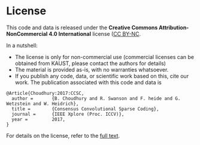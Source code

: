 # License

This code and data is released under the **Creative Commons Attribution-NonCommercial 4.0 International** license ([CC BY-NC](https://creativecommons.org/licenses/by-nc/4.0/legalcode).

In a nutshell:

- The license is only for non-commercial use (commercial licenses can be obtained from KAUST, please contact the authors for details)
- The material is provided as-is, with no warranties whatsoever.
- If you publish any code, data, or scientific work based on this, cite our work. The publication associated with this code and data is

```
@Article{Choudhury:2017:CCSC,
  author =       {B. Choudhury and R. Swanson and F. heide and G. Wetzstein and W. Heidrich},
  title =        {Consensus Convolutional Sparse Coding},
  journal =      {IEEE Xplore (Proc. ICCV)},
  year =         2017,
}
```

For details on the license, refer to the [full text](https://creativecommons.org/licenses/by-nc/4.0/legalcode).
